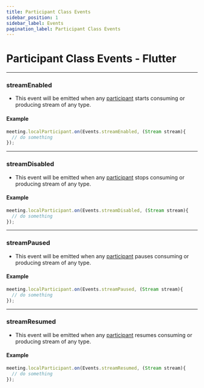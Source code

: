 ```yaml
---
title: Participant Class Events
sidebar_position: 1
sidebar_label: Events
pagination_label: Participant Class Events
---
```


# Participant Class Events - Flutter

<div class="sdk-api-ref-only-h4">

---

### streamEnabled

- This event will be emitted when any [participant](introduction) starts consuming or producing stream of any type.

#### Example

```javascript
meeting.localParticipant.on(Events.streamEnabled, (Stream stream){
  // do something
});
```

---

### streamDisabled

- This event will be emitted when any [participant](introduction) stops consuming or producing stream of any type.

#### Example

```javascript
meeting.localParticipant.on(Events.streamDisabled, (Stream stream){
  // do something
});
```

---

### streamPaused

- This event will be emitted when any [participant](introduction) pauses consuming or producing stream of any type.

#### Example

```javascript
meeting.localParticipant.on(Events.streamPaused, (Stream stream){
  // do something
});
```

---

### streamResumed

- This event will be emitted when any [participant](introduction) resumes consuming or producing stream of any type.

#### Example

```javascript
meeting.localParticipant.on(Events.streamResumed, (Stream stream){
  // do something
});
```

</div>
